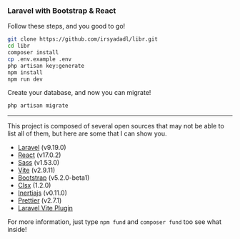 ### Laravel with Bootstrap & React
Follow these steps, and you good to go!

```bash
git clone https://github.com/irsyadadl/libr.git
cd libr
composer install
cp .env.example .env
php artisan key:generate
npm install
npm run dev
```

Create your database, and now you can migrate!
```bash
php artisan migrate
```


---
This project is composed of several open sources that may not be able to list all of them, but here are some that I can show you.
* [Laravel](https://github.com/laravel/laravel) (v9.19.0)
* [React](https://github.com/facebook/react) (v17.0.2)
* [Sass](https://github.com/sass/sass) (v1.53.0)
* [Vite](https://github.com/vitejs/vite) (v2.9.11)
* [Bootstrap](https://github.com/twbs/bootstrap) (v5.2.0-beta1)
* [Clsx](https://github.com/lukeed/clsx) (1.2.0)
* [Inertiajs](https://github.com/inertiajs) (v0.11.0)
* [Prettier](https://github.com/prettier/prettier) (v2.7.1)
* [Laravel Vite Plugin](https://github.com/laravel/vite-plugin)

For more information, just type `npm fund` and `composer fund` too see what inside!
